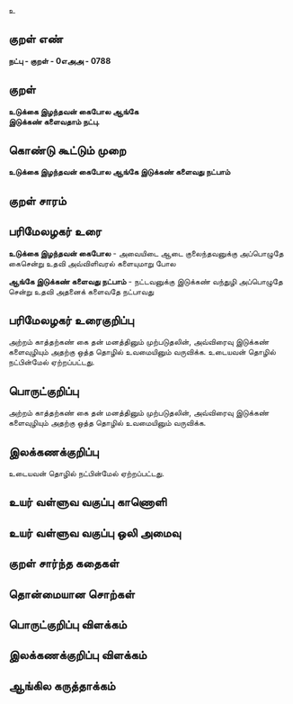 உ

## குறள் எண் 

**நட்பு - குறள் - 0எஅஅ - 0788**

## குறள் 

**உடுக்கை இழந்தவன் கைபோல ஆங்கே  
இடுக்கண் களைவதாம் நட்பு.**

## கொண்டு கூட்டும் முறை

**உடுக்கை இழந்தவன் கைபோல ஆங்கே இடுக்கண் களைவது நட்பாம்**

## குறள் சாரம் 


## பரிமேலழகர் உரை

**உடுக்கை இழந்தவன் கைபோல** - அவையிடை ஆடை குலைந்தவனுக்கு அப்பொழுதே கைசென்று உதவி அவ்விளிவரல் களையுமாறு போல 

**ஆங்கே இடுக்கண் களைவது நட்பாம்** - நட்டவனுக்கு இடுக்கண் வந்துழி அப்பொழுதே சென்று உதவி அதனைக் களைவதே நட்பாவது

## பரிமேலழகர் உரைகுறிப்பு   

அற்றம் காத்தற்கண் கை தன் மனத்தினும் முற்படுதலின், அவ்விரைவு இடுக்கண் களைவுழியும் அதற்கு ஒத்த தொழில் உவமையினும் வருவிக்க. உடையவன் தொழில் நட்பின்மேல் ஏற்றப்பட்டது.

## பொருட்குறிப்பு 

அற்றம் காத்தற்கண் கை தன் மனத்தினும் முற்படுதலின், அவ்விரைவு இடுக்கண் களைவுழியும் அதற்கு ஒத்த தொழில் உவமையினும் வருவிக்க. 

## இலக்கணக்குறிப்பு  

உடையவன் தொழில் நட்பின்மேல் ஏற்றப்பட்டது.

## உயர் வள்ளுவ வகுப்பு காணொளி


## உயர் வள்ளுவ வகுப்பு ஒலி அமைவு 

 
## குறள் சார்ந்த கதைகள் 


## தொன்மையான சொற்கள்


## பொருட்குறிப்பு விளக்கம்


## இலக்கணக்குறிப்பு விளக்கம்


## ஆங்கில கருத்தாக்கம் 


